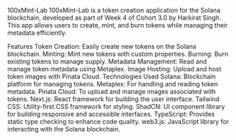 100xMint-Lab
100xMint-Lab is a token creation application for the Solana blockchain, developed as part of Week 4 of Cohort 3.0 by Harkirat Singh. This app allows users to create, mint, and burn tokens while managing their metadata efficiently.

Features
Token Creation: Easily create new tokens on the Solana blockchain.
Minting: Mint new tokens with custom properties.
Burning: Burn existing tokens to manage supply.
Metadata Management: Read and manage token metadata using Metaplex.
Image Hosting: Upload and host token images with Pinata Cloud.
Technologies Used
Solana: Blockchain platform for managing tokens.
Metaplex: For handling and reading token metadata.
Pinata Cloud: To upload and manage images associated with tokens.
Next.js: React framework for building the user interface.
Tailwind CSS: Utility-first CSS framework for styling.
ShadCN: UI component library for building responsive and accessible interfaces.
TypeScript: Provides static type checking to enhance code quality.
web3.js: JavaScript library for interacting with the Solana blockchain.